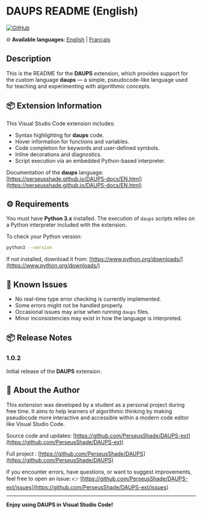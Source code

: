 # DAUPS README (English)

[![GitHub](https://img.shields.io/badge/GitHub-Repo-blue?logo=github)](https://github.com/PerseusShade/DAUPS-ext)

🌐 **Available languages**:
[English](README.md) | [Français](README.fr.md)

## Description

This is the README for the **DAUPS** extension, which provides support for the custom language **daups** — a simple, pseudocode-like language used for teaching and experimenting with algorithmic concepts.

## 📦 Extension Information

This Visual Studio Code extension includes:

- Syntax highlighting for **daups** code.
- Hover information for functions and variables.
- Code completion for keywords and user-defined symbols.
- Inline decorations and diagnostics.
- Script execution via an embedded Python-based interpreter.

Documentation of the **daups** language: [https://perseusshade.github.io/DAUPS-docs/EN.html](https://perseusshade.github.io/DAUPS-docs/EN.html)

## ⚙️ Requirements

You must have **Python 3.x** installed. The execution of `daups` scripts relies on a Python interpreter included with the extension.

To check your Python version:

```bash
python3 --version
```

If not installed, download it from: [https://www.python.org/downloads/](https://www.python.org/downloads/)

## 🐞 Known Issues

- No real-time type error checking is currently implemented.
- Some errors might not be handled properly.
- Occasional issues may arise when running `daups` files.
- Minor inconsistencies may exist in how the language is interpreted.

## 📦 Release Notes

### 1.0.2

Initial release of the **DAUPS** extension.

## 👤 About the Author

This extension was developed by a student as a personal project during free time. It aims to help learners of algorithmic thinking by making pseudocode more interactive and accessible within a modern code editor like Visual Studio Code.

Source code and updates: [https://github.com/PerseusShade/DAUPS-ext](https://github.com/PerseusShade/DAUPS-ext)

Full project : [https://github.com/PerseusShade/DAUPS](https://github.com/PerseusShade/DAUPS)

If you encounter errors, have questions, or want to suggest improvements, feel free to open an issue:
👉 [https://github.com/PerseusShade/DAUPS-ext/issues](https://github.com/PerseusShade/DAUPS-ext/issues)

---

**Enjoy using DAUPS in Visual Studio Code!**